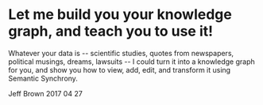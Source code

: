 # Let me build you your knowledge graph, and teach you to use it!

Whatever your data is -- scientific studies, quotes from newspapers, political musings, dreams, lawsuits -- I could turn it into a knowledge graph for you, and show you how to view, add, edit, and transform it using Semantic Synchrony.

Jeff Brown
2017 04 27